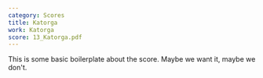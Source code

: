 ```yaml
---
category: Scores
title: Katorga
work: Katorga
score: 13_Katorga.pdf
---
```


This is some basic boilerplate about the score.  Maybe we want it, maybe we don't.

